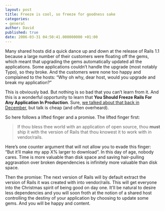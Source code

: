 ```yaml
---
layout: post
title: Freeze is cool, so freeze for goodness sake
categories:
- general
author: David
published: true
date: 2006-03-31 04:50:41.000000000 +01:00
---
```

<p>Many shared hosts did a quick dance up and down at the release of Rails 1.1 because a large number of their customers were floating off the gems, which meant that upgrading the gems automatically updated all the applications. Some applications couldn&#8217;t handle the upgrade (most notably Typo), so they broke. And the customers were none too happy and complained to the hosts: &#8220;Why oh why, dear host, would you upgrade and break my application?&#8221;</p>
<p>This is obviously bad. But nothing is so bad that you can&#8217;t learn from it. And this is a wonderful opportunity to learn that <b>You Should Freeze Rails For Any Application In Production</b>. Sure, <a href="http://weblog.rubyonrails.org/articles/2005/12/22/freezing-your-rails-when-you-deploy-shared">we talked about that back in December</a>, but talk is cheap (and often overheard).</p>
<p>So here follows a lifted finger and a promise. The lifted finger first:</p>
<blockquote>If thou bless thee world with an application of open source, thou <b>must</b> ship it with the version of Rails that thou knowest it to work with in vendor/rails.</blockquote>
<p>Here&#8217;s one counter argument that will not allow you to evade this finger: &#8220;But it&#8217;ll make my app X% larger to download&#8221;. In this day of age, nobody cares. Time is more valuable than disk space and saving hair-pulling aggravation over broken dependencies is infinitely more valuable than disk space.</p>
<p>Then the promise: The next version of Rails will by default extract the version of Rails it was created with into vendor/rails. This will get everyone into the Christmas spirit of being good on day one. It&#8217;ll be natural to desire less dependencies and you will soon froth at the notion of a shared host controlling the destiny of your application by choosing to update some gems. And you will be happy and content.</p>